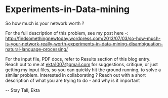 Experiments-in-Data-mining
==========================

So how much is your network worth ?

For the full description of this problem, see my post here -:
http://findsomethingnewtoday.wordpress.com/2013/07/03/so-how-much-is-your-network-really-worth-experiments-in-data-mining-disambiguation-natural-language-processing/

For the input file, PDF docs, refer to Results section of this blog entry. Reach out to me at ekta1007@gmail.com for suggestions, critique, or just getting my input files, so you can quickly hit the ground running, to solve a similar problem.
Interested in collaborating ? Reach out with a short description of what you are trying to do - and why is it important 

--
Stay Tall,
Ekta 
